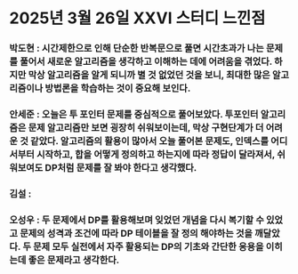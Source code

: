 # 2025년 3월 26일 XXVI 스터디 느낀점

### 박도현 : 시간제한으로 인해 단순한 반복문으로 풀면 시간초과가 나는 문제를 풀어서 새로운 알고리즘을 생각하고 이해하는 데에 어려움을 겪었다. 하지만 막상 알고리즘을 알게 되니까 별 것 없었던 것을 보니, 최대한 많은 알고리즘이나 방법론을 학습하는 것이 중요해 보인다.

### 안세준 : 오늘은 투 포인터 문제를 중심적으로 풀어보았다. 투포인터 알고리즘은 문제 알고리즘만 보면 굉장히 쉬워보이는데, 막상 구현단계가 더 어려운 것 같았다. 알고리즘의 활용이 많아서 오늘 풀어본 문제도, 인덱스를 어디서부터 시작하고, 합을 어떻게 정의하고 하는지에 따라 정답이 달라져서, 쉬워보여도 DP처럼 문제를 잘 봐야 한다고 생각했다.

### 김설 : 

### 오성우 : 두 문제에서 DP를 활용해보며 잊었던 개념을 다시 복기할 수 있었고 문제의 성격과 조건에 따라 DP 테이블을 잘 정의 해야하는 것을 깨달았다. 두 문제 모두 실전에서 자주 활용되는 DP의 기초와 간단한 응용을 이히는데 좋은 문제라고 생각한다.

